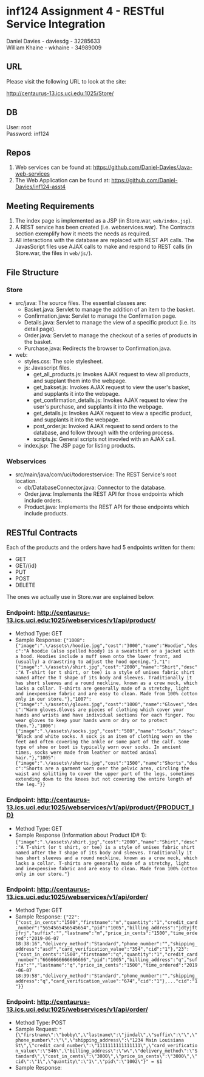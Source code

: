 # inf124 Assignment 4 - RESTful Service Integration 
Daniel Davies - daviesdg - 32285633 <br/> William Khaine - wkhaine - 34989009

## URL
Please visit the following URL to look at the site:

http://centaurus-13.ics.uci.edu:1025/Store/

## DB
User: root<br>
Password: inf124

## Repos

1. Web services can be found at: https://github.com/Daniel-Davies/Java-web-services
2. The Web Application can be found at: https://github.com/Daniel-Davies/inf124-asst4

## Meeting Requirements
1. The index page is implemented as a JSP (in Store.war, `web/index.jsp`).
2. A REST service has been created (i.e. webservices.war). The Contracts section exemplify how it meets the needs as required.
3. All interactions with the database are replaced with REST API calls. The JavasScript files use AJAX calls to make and respond to REST calls (in Store.war, the files in `web/js/`).

## File Structure
### Store
+ src/java: The source files. The essential classes are:
    - Basket.java: Servlet to manage the addition of an item to the basket.
    - Confirmation.java: Servlet to manage the Confirmation page.
    - Details.java: Servlet to manage the view of a specific product (i.e. its detail page).
    - Order.java: Servlet to manage the checkout of a series of products in the basket.
    - Purchase.java: Redirects the browser to Confirmation.java.  
+ web: 
    - styles.css: The sole stylesheet.
    - js: Javascript files.
        - get_all_products.js: Invokes AJAX request to view all products, and supplant them into the webpage.
        - get_bakset.js: Invokes AJAX request to view the user's basket, and supplants it into the webpage.
        - get_confirmation_details.js: Invokes AJAX request to view the user's purchase, and supplants it into the webpage.
        - get_details.js: Invokes AJAX request to view a specific product, and supplants it into the webpage.
        - post_order.js: Invoked AJAX request to send orders to the database, and follow through with the ordering process.
        - scripts.js: General scripts not invovled with an AJAX call.
    - index.jsp: The JSP page for listing products.
        
### Webservices
+ src/main/java/com/uci/todorestservice: The REST Service's root location.
    - db/DatabaseConnector.java: Connector to the database.
    - Order.java: Implements the REST API for those endpoints which include orders.
    - Product.java: Implements the REST API for those endpoints which include products.

## RESTful Contracts

Each of the products and the orders have had 5 endpoints written for them:

- GET
- GET/{id}
- PUT
- POST
- DELETE

The ones we actually use in Store.war are explained below.

### Endpoint: http://centaurus-13.ics.uci.edu:1025/webservices/v1/api/product/<br>
+ Method Type: GET
+ Sample Response: ```{"1008":{"image":".\/assets\/hoodie.jpg","cost":"3000","name":"Hoodie","desc":"A hoodie (also spelled hoody) is a sweatshirt or a jacket with a hood. Hoodies include a muff sewn onto the lower front, and (usually) a drawstring to adjust the hood opening."},"1":{"image":".\/assets\/shirt.jpg","cost":"2000","name":"Shirt","desc":"A T-shirt (or t shirt, or tee) is a style of unisex fabric shirt named after the T shape of its body and sleeves. Traditionally it has short sleeves and a round neckline, known as a crew neck, which lacks a collar. T-shirts are generally made of a stretchy, light and inexpensive fabric and are easy to clean. Made from 100% cotton only in our store."},"1007":{"image":".\/assets\/gloves.jpg","cost":"1000","name":"Gloves","desc":"Warm gloves.Gloves are pieces of clothing which cover your hands and wrists and have individual sections for each finger. You wear gloves to keep your hands warm or dry or to protect them."},"1006":{"image":".\/assets\/socks.jpg","cost":"500","name":"Socks","desc":"Black and white socks. A sock is an item of clothing worn on the feet and often covering the ankle or some part of the calf. Some type of shoe or boot is typically worn over socks. In ancient times, socks were made from leather or matted animal hair."},"1005":{"image":".\/assets\/shorts.jpg","cost":"1500","name":"Shorts","desc":"Shorts are a garment worn over the pelvic area, circling the waist and splitting to cover the upper part of the legs, sometimes extending down to the knees but not covering the entire length of the leg."}}```

### Endpoint: http://centaurus-13.ics.uci.edu:1025/webservices/v1/api/product/{PRODUCT_ID} <br>
+ Method Type: GET
+ Sample Response (Information about Product ID# 1): ```{"image":".\/assets\/shirt.jpg","cost":"2000","name":"Shirt","desc":"A T-shirt (or t shirt, or tee) is a style of unisex fabric shirt named after the T shape of its body and sleeves. Traditionally it has short sleeves and a round neckline, known as a crew neck, which lacks a collar. T-shirts are generally made of a stretchy, light and inexpensive fabric and are easy to clean. Made from 100% cotton only in our store."}```

### Endpoint: http://centaurus-13.ics.uci.edu:1025/webservices/v1/api/order/<br> 
+ Method Type: GET
+ Sample Response: ```{"22":{"cost_in_cents":"1500","firstname":"m","quantity":"1","credit_card_number":"5654565456545654","pid":"1005","billing_address":"jdtyjftjfrj","suffix":"","lastname":"m","price_in_cents":"1500","time_ordered":"2019-06-07 18:38:16","delivery_method":"Standard","phone_number":"","shipping_address":"asdf","card_verification_value":"354","cid":"1"},"23":{"cost_in_cents":"1500","firstname":"q","quantity":"1","credit_card_number":"6666666666666666","pid":"1005","billing_address":"q","suffix":"","lastname":"q","price_in_cents":"1500","time_ordered":"2019-06-07 18:39:58","delivery_method":"Standard","phone_number":"","shipping_address":"q","card_verification_value":"674","cid":"1"},..."cid":"1"}}```

### Endpoint: http://centaurus-13.ics.uci.edu:1025/webservices/v1/api/order/<br> 
+ Method Type: POST
+ Sample Request: ```"{\"firstname\":\"bobby\",\"lastname\":\"jindal\",\"suffix\":\"\",\"phone_number\":\"\",\"shipping_address\":\"1234 Main Louisiana St\",\"credit_card_number\":\"1111111111111111\",\"card_verification_value\":\"546\",\"billing_address\":\"w\",\"delivery_method\":\"Standard\",\"cost_in_cents\":\"3000\",\"price_in_cents\":\"3000\",\"cid\":\"1\",\"quantity\":\"1\",\"pid\":\"1002\"}" = $1```
+ Sample Response:
